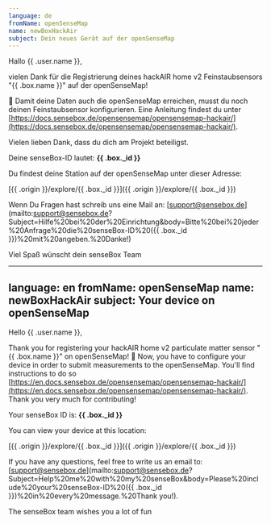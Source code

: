 ```yaml
---
language: de
fromName: openSenseMap
name: newBoxHackAir
subject: Dein neues Gerät auf der openSenseMap
---
```


Hallo {{ .user.name }},

vielen Dank für die Registrierung deines hackAIR home v2 Feinstaubsensors "{{ .box.name }}" auf der openSenseMap!

🎉 Damit deine Daten auch die openSenseMap erreichen, musst du noch deinen Feinstaubsensor konfigurieren. Eine Anleitung findest du unter [https://docs.sensebox.de/opensensemap/opensensemap-hackair/](https://docs.sensebox.de/opensensemap/opensensemap-hackair/).

Vielen lieben Dank, dass du dich am Projekt beteiligst.

Deine senseBox-ID lautet: **{{ .box._id }}**

Du findest deine Station auf der openSenseMap unter dieser Adresse:

[{{ .origin }}/explore/{{ .box._id }}]({{ .origin }}/explore/{{ .box._id }})

Wenn Du Fragen hast schreib uns eine Mail an: [support@sensebox.de](mailto:support@sensebox.de?Subject=Hilfe%20bei%20der%20Einrichtung&body=Bitte%20bei%20jeder%20Anfrage%20die%20senseBox-ID%20({{ .box._id }})%20mit%20angeben.%20Danke!)

Viel Spaß wünscht dein senseBox Team

---
language: en
fromName: openSenseMap
name: newBoxHackAir
subject: Your device on openSenseMap
---

Hello {{ .user.name }},

Thank you for registering your hackAIR home v2 particulate matter sensor "{{ .box.name }}" on openSenseMap! 🎉 Now, you have to configure your device in order to submit measurements to the openSenseMap. You'll find instructions to do so [https://en.docs.sensebox.de/opensensemap/opensensemap-hackair/](https://en.docs.sensebox.de/opensensemap/opensensemap-hackair/). Thank you very much for contributing!

Your senseBox ID is: **{{ .box._id }}**

You can view your device at this location:

[{{ .origin }}/explore/{{ .box._id }}]({{ .origin }}/explore/{{ .box._id }})

If you have any questions, feel free to write us an email to: [support@sensebox.de](mailto:support@sensebox.de?Subject=Help%20me%20with%20my%20senseBox&body=Please%20include%20your%20senseBox-ID%20({{ .box._id }})%20in%20every%20message.%20Thank you!).

The senseBox team wishes you a lot of fun
